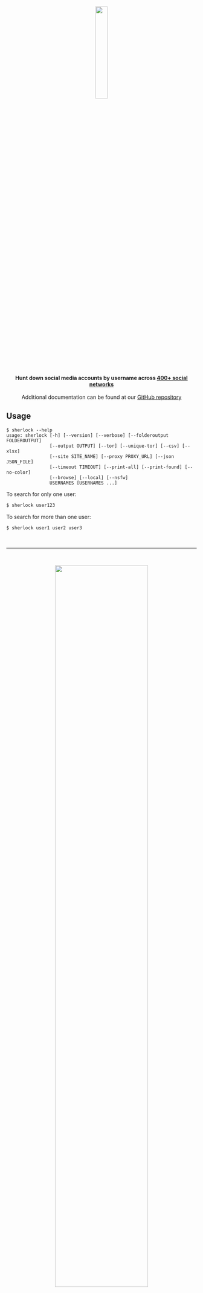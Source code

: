 <!-- This README should be a mini version at all times for use on pypi -->

<p align=center>
  <br>
  <a href="https://github.com/SplashCodeDex/sherlock" target="_blank"><img src="https://www.kali.org/tools/sherlock/images/sherlock-logo.svg" width="25%"/></a>
  <br>
  <strong><span>Hunt down social media accounts by username across <a href="https://github.com/SplashCodeDex/sherlock/blob/master/sites.md">400+ social networks</a></span></strong>
  <br><br>
  <span>Additional documentation can be found at our <a href="https://github.com/SplashCodeDex/sherlock/">GitHub repository</a></span>
  <br>
</p>

## Usage

```console
$ sherlock --help
usage: sherlock [-h] [--version] [--verbose] [--folderoutput FOLDEROUTPUT]
                [--output OUTPUT] [--tor] [--unique-tor] [--csv] [--xlsx]
                [--site SITE_NAME] [--proxy PROXY_URL] [--json JSON_FILE]
                [--timeout TIMEOUT] [--print-all] [--print-found] [--no-color]
                [--browse] [--local] [--nsfw]
                USERNAMES [USERNAMES ...]
```

To search for only one user:
```bash
$ sherlock user123
```

To search for more than one user:
```bash
$ sherlock user1 user2 user3
```
<br>

___

<br>
<p align="center">
<img width="70%" height="70%" src="https://user-images.githubusercontent.com/27065646/219638267-a5e11090-aa6e-4e77-87f7-0e95f6ad5978.png"/>
</a>
</p>

